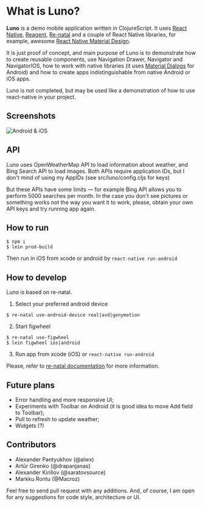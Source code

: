 # What is Luno?

**Luno** is a demo mobile application written in ClojureScript.
It uses
[React Native](https://facebook.github.io/react-native/),
[Reagent](https://reagent-project.github.io/),
[Re-natal](https://github.com/drapanjanas/re-natal)
and a couple of React Native libraries, for example, awesome
[React Native Material Design](http://react-native-material-design.github.io/).

It is just proof of concept, and main purpose of Luno is to demonstrate how to create reusable components,
use Navigation Drawer, Navigator and NavigatorIOS, how to work with native libraries
(it uses [Material Dialogs](https://github.com/afollestad/material-dialogs) for Android)
and how to create apps indistinguishable from native Android or iOS apps.

Luno is not completed, but may be used like a demonstration of how to use react-native in your project.

## Screenshots

![Android & iOS](https://raw.githubusercontent.com/alwx/luno-react-native/master/_screenshots/android-ios.png)

## API

Luno uses OpenWeatherMap API to load information about weather, and Bing Search API to load images.
Both APIs require application IDs, but I don't mind of using my AppIDs (see src/luno/config.cljs for keys)

But these APIs have some limits — for example Bing API allows you to perform 5000 searches per month.
In the case you don't see pictures or something works not the way you want it to work, please, obtain your own
API keys and try running app again.

## How to run
```
$ npm i
$ lein prod-build
```
Then run in iOS from xcode or android by `react-native run-android`

## How to develop
Luno is based on re-natal.

1. Select your preferred android device
```
$ re-natal use-android-device real|avd|genymotion
```
2. Start figwheel
```
$ re-natal use-figwheel
$ lein figwheel ios|android
```
3. Run app from xcode (iOS) or `react-native run-android`

Please, refer to [re-natal documentation](https://github.com/drapanjanas/re-natal/blob/master/README.md) for more information.

## Future plans

* Error handling and more responsive UI;
* Experiments with Toolbar on Android (it is good idea to move Add field to Toolbar);
* Pull to refresh to update weather;
* Widgets (?)

## Contributors

* Alexander Pantyukhov (@alwx)
* Artūr Girenko (@drapanjanas)
* Alexander Kirillov (@saratovsource)
* Markku Rontu (@Macroz)

Feel free to send pull request with any additions. And, of course, I am open for any suggestions for code style,
architecture or UI.
